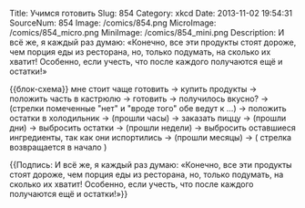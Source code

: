 Title: Учимся готовить 
Slug: 854 
Category: xkcd 
Date: 2013-11-02 19:54:31 
SourceNum: 854 
Image: /comics/854.png 
MicroImage: /comics/854_micro.png 
MiniImage: /comics/854_mini.png 
Description: И всё же, я каждый раз думаю: «Конечно, все эти продукты стоят дороже, чем порция еды из ресторана, но, только подумать, на сколько их хватит! Особенно, если учесть, что после каждого получаются ещё и остатки!» 

{{блок-схема}}
мне стоит чаще готовить -> 
купить продукты -> 
положить часть в кастрюлю -> 
готовить -> 
получилось вкусно? -> 
(стрелки помеченные "нет" и "вроде того" обе ведут к ...) ->
положить остатки в холодильник ->
 (прошли часы) ->
заказать пиццу ->
 (прошли дни) ->
выбросить остатки ->
 (прошли недели) ->
выбросить оставшиеся ингредиенты, так как они испортились ->
 (прошли месяцы) -> 
 ( стрелка возвращается в начало )

{{Подпись: И всё же, я каждый раз думаю: «Конечно, все эти продукты стоят дороже, чем порция еды из ресторана, но, только подумать, на сколько их хватит! Особенно, если учесть, что после каждого получаются ещё и остатки!»}}
